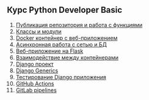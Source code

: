 ## Курс Python Developer Basic
1. <a href="https://github.com/elistratkin/otus_homeworks/tree/main/PyDev/homework_01">Публикация репозитория и работа с функциями</a>
2. <a href="https://github.com/elistratkin/otus_homeworks/tree/main/PyDev/">Классы и модули</a>
3. <a href="https://github.com/elistratkin/otus_homeworks/tree/main/PyDev/">Docker контейнер c веб-приложением</a>
4. <a href="https://github.com/elistratkin/otus_homeworks/tree/main/PyDev/">Асинхронная работа с сетью и БД</a>
5. <a href="https://github.com/elistratkin/otus_homeworks/tree/main/PyDev/">Веб-приложение на Flask</a>
6. <a href="https://github.com/elistratkin/otus_homeworks/tree/main/PyDev/">Взаимодействие между контейнерами</a>
7. <a href="https://github.com/elistratkin/otus_homeworks/tree/main/PyDev/">Django проект</a>
8. <a href="https://github.com/elistratkin/otus_homeworks/tree/main/PyDev/">Django Generics</a>
9. <a href="https://github.com/elistratkin/otus_homeworks/tree/main/PyDev/">Тестирование Django приложения</a>
10. <a href="https://github.com/elistratkin/otus_homeworks/tree/main/PyDev/">GitHub Actions</a>
11. <a href="https://github.com/elistratkin/otus_homeworks/tree/main/PyDev/">GitLab pipelines</a>
